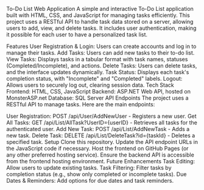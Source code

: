 To-Do List Web Application
A simple and interactive To-Do List application built with HTML, CSS, and JavaScript for managing tasks efficiently. This project uses a RESTful API to handle task data stored on a server, allowing users to add, view, and delete tasks. It includes user authentication, making it possible for each user to have a personalized task list.

Features
User Registration & Login: Users can create accounts and log in to manage their tasks.
Add Tasks: Users can add new tasks to their to-do list.
View Tasks: Displays tasks in a tabular format with task names, statuses (Completed/Incomplete), and actions.
Delete Tasks: Users can delete tasks, and the interface updates dynamically.
Task Status: Displays each task's completion status, with "Incomplete" and "Completed" labels.
Logout: Allows users to securely log out, clearing session data.
Tech Stack
Frontend: HTML, CSS, JavaScript
Backend: ASP.NET Web API, hosted on MonsterASP.net
Database: SQL Server
API Endpoints
The project uses a RESTful API to manage tasks. Here are the main endpoints:

User Registration: POST /api/User/AddNewUser - Registers a new user.
Get All Tasks: GET /api/List/AllTask?UserID={userID} - Retrieves all tasks for the authenticated user.
Add New Task: POST /api/List/AddNewTask - Adds a new task.
Delete Task: DELETE /api/List/DeleteTask?id={taskId} - Deletes a specified task.
Setup
Clone this repository.
Update the API endpoint URLs in the JavaScript code if necessary.
Host the frontend on GitHub Pages (or any other preferred hosting service).
Ensure the backend API is accessible from the frontend hosting environment.
Future Enhancements
Task Editing: Allow users to update existing tasks.
Task Filtering: Filter tasks by completion status (e.g., show only completed or incomplete tasks).
Due Dates & Reminders: Add options for due dates and task reminders.
